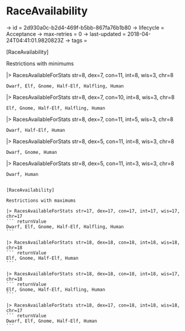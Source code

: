 # RaceAvailability

-> id = 2d930a0c-b2d4-469f-b5bb-867fa76b1b80
-> lifecycle = Acceptance
-> max-retries = 0
-> last-updated = 2018-04-24T04:41:01.9820823Z
-> tags = 

[RaceAvailability]

Restrictions with minimums

|> RacesAvailableForStats str=8, dex=7, con=11, int=8, wis=3, chr=8
``` returnValue
Dwarf, Elf, Gnome, Half-Elf, Halfling, Human
```

|> RacesAvailableForStats str=8, dex=7, con=10, int=8, wis=3, chr=8
``` returnValue
Elf, Gnome, Half-Elf, Halfling, Human
```

|> RacesAvailableForStats str=8, dex=7, con=11, int=5, wis=3, chr=8
``` returnValue
Dwarf, Half-Elf, Human
```

|> RacesAvailableForStats str=8, dex=5, con=11, int=8, wis=3, chr=8
``` returnValue
Dwarf, Gnome, Human
```

|> RacesAvailableForStats str=8, dex=5, con=11, int=3, wis=3, chr=8
``` returnValue
Dwarf, Human
```

~~~

[RaceAvailability]

Restrictions with maximums

|> RacesAvailableForStats str=17, dex=17, con=17, int=17, wis=17, chr=17
``` returnValue
Dwarf, Elf, Gnome, Half-Elf, Halfling, Human
```

|> RacesAvailableForStats str=18, dex=18, con=18, int=18, wis=18, chr=18
``` returnValue
Elf, Gnome, Half-Elf, Human
```

|> RacesAvailableForStats str=18, dex=18, con=18, int=18, wis=17, chr=18
``` returnValue
Elf, Gnome, Half-Elf, Halfling, Human
```

|> RacesAvailableForStats str=18, dex=17, con=18, int=18, wis=18, chr=17
``` returnValue
Dwarf, Elf, Gnome, Half-Elf, Human
```

~~~
